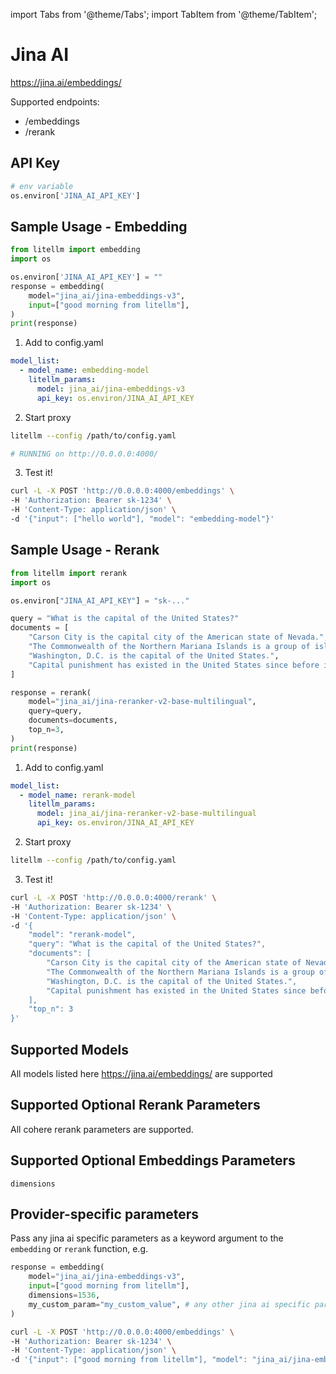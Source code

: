 import Tabs from '@theme/Tabs';
import TabItem from '@theme/TabItem';

# Jina AI
https://jina.ai/embeddings/

Supported endpoints: 
- /embeddings
- /rerank

## API Key
```python
# env variable
os.environ['JINA_AI_API_KEY']
```

## Sample Usage - Embedding

<Tabs>
<TabItem value="sdk" label="SDK">

```python
from litellm import embedding
import os

os.environ['JINA_AI_API_KEY'] = ""
response = embedding(
    model="jina_ai/jina-embeddings-v3",
    input=["good morning from litellm"],
)
print(response)
```
</TabItem>
<TabItem value="proxy" label="PROXY">

1. Add to config.yaml
```yaml
model_list:
  - model_name: embedding-model
    litellm_params:
      model: jina_ai/jina-embeddings-v3
      api_key: os.environ/JINA_AI_API_KEY
```

2. Start proxy 

```bash
litellm --config /path/to/config.yaml

# RUNNING on http://0.0.0.0:4000/
```

3. Test it! 

```bash 
curl -L -X POST 'http://0.0.0.0:4000/embeddings' \
-H 'Authorization: Bearer sk-1234' \
-H 'Content-Type: application/json' \
-d '{"input": ["hello world"], "model": "embedding-model"}'
```

</TabItem>
</Tabs>

## Sample Usage - Rerank

<Tabs>
<TabItem value="sdk" label="SDK">

```python
from litellm import rerank
import os

os.environ["JINA_AI_API_KEY"] = "sk-..."

query = "What is the capital of the United States?"
documents = [
    "Carson City is the capital city of the American state of Nevada.",
    "The Commonwealth of the Northern Mariana Islands is a group of islands in the Pacific Ocean. Its capital is Saipan.",
    "Washington, D.C. is the capital of the United States.",
    "Capital punishment has existed in the United States since before it was a country.",
]

response = rerank(
    model="jina_ai/jina-reranker-v2-base-multilingual",
    query=query,
    documents=documents,
    top_n=3,
)
print(response)
```
</TabItem>
<TabItem value="proxy" label="PROXY">

1. Add to config.yaml
```yaml
model_list:
  - model_name: rerank-model
    litellm_params:
      model: jina_ai/jina-reranker-v2-base-multilingual
      api_key: os.environ/JINA_AI_API_KEY
```

2. Start proxy 

```bash
litellm --config /path/to/config.yaml
```

3. Test it! 

```bash 
curl -L -X POST 'http://0.0.0.0:4000/rerank' \
-H 'Authorization: Bearer sk-1234' \
-H 'Content-Type: application/json' \
-d '{
    "model": "rerank-model",
    "query": "What is the capital of the United States?",
    "documents": [
        "Carson City is the capital city of the American state of Nevada.",
        "The Commonwealth of the Northern Mariana Islands is a group of islands in the Pacific Ocean. Its capital is Saipan.",
        "Washington, D.C. is the capital of the United States.",
        "Capital punishment has existed in the United States since before it was a country."
    ],
    "top_n": 3
}'
```

</TabItem>
</Tabs>

## Supported Models
All models listed here https://jina.ai/embeddings/ are supported

## Supported Optional Rerank Parameters

All cohere rerank parameters are supported. 

## Supported Optional Embeddings Parameters

```
dimensions
```

## Provider-specific parameters

Pass any jina ai specific parameters as a keyword argument to the `embedding` or `rerank` function, e.g. 

<Tabs>
<TabItem value="sdk" label="SDK">

```python
response = embedding(
    model="jina_ai/jina-embeddings-v3",
    input=["good morning from litellm"],
    dimensions=1536,
    my_custom_param="my_custom_value", # any other jina ai specific parameters
)
```
</TabItem>
<TabItem value="proxy" label="PROXY">

```bash
curl -L -X POST 'http://0.0.0.0:4000/embeddings' \
-H 'Authorization: Bearer sk-1234' \
-H 'Content-Type: application/json' \
-d '{"input": ["good morning from litellm"], "model": "jina_ai/jina-embeddings-v3", "dimensions": 1536, "my_custom_param": "my_custom_value"}'
```

</TabItem>
</Tabs>
